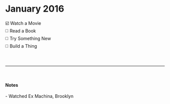 <h1>January 2016</h1>

:ballot_box_with_check: Watch a Movie
<br>
:white_medium_square: Read a Book
<br>
:white_medium_square: Try Something New
<br>
:white_medium_square: Build a Thing
<br><br><br>
<hr>
<br>
<h4>Notes</h4>
- Watched Ex Machina, Brooklyn

